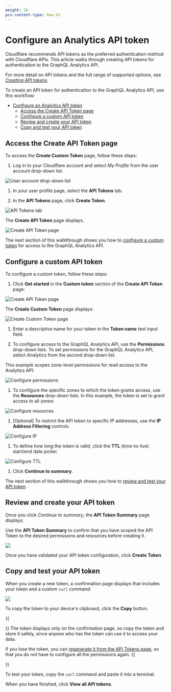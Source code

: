 ```yaml
---
weight: 20
pcx-content-type: how-to
---
```


# Configure an Analytics API token

Cloudflare recommends API tokens as the preferred authentication method with Cloudflare APIs. This article walks through creating API tokens for authentication to the GraphQL Analytics API.

For more detail on API tokens and the full range of supported options, see [_Creating API tokens_](https://developers.cloudflare.com/api/tokens/create).

To create an API token for authentication to the GraphQL Analytics API, use this workflow:

- [Configure an Analytics API token](#configure-an-analytics-api-token)
  - [Access the Create API Token page](#access-the-create-api-token-page)
  - [Configure a custom API token](#configure-a-custom-api-token)
  - [Review and create your API token](#review-and-create-your-api-token)
  - [Copy and test your API token](#copy-and-test-your-api-token)

## Access the Create API Token page

To access the **Create Custom Token** page, follow these steps:

1. Log in to your Cloudflare account and select _My Profile_ from the user account drop-down list.

![User account drop-down list](../../../static/images/account-profile.png)

1. In your user profile page, select the **API Tokens** tab.

1. In the **API Tokens** page, click **Create Token**.

![API Tokens tab](../../../static/images/user-profile-api-tokens-tab.png)

The **Create API Token** page displays.

![Create API Token page](../../../static/images/create-api-token-page-display.png)

The next section of this walkthrough shows you how to [configure a custom token](#configure-a-custom-token) for access to the GraphQL Analytics API.

## Configure a custom API token

To configure a custom token, follow these steps:

1. Click **Get started** in the **Custom token** section of the **Create API Token** page:

![Create API Token page](../../../static/images/create-api-token-get-started.png)

The **Create Custom Token** page displays:

![Create Custom Token page](../../../static/images/create-custom-api-token.png)

1. Enter a descriptive name for your token in the **Token name** text input field.

1. To configure access to the GraphQL Analytics API, use the **Permissions** drop-down lists. To set permissions for the GraphQL Analytics API, select _Analytics_ from the second drop-down list.

This example scopes zone-level permissions for read access to the Analytics API:

![Configure permissions](../../../static/images/create-custom-token-permissions.png)

1. To configure the specific zones to which the token grants access, use the **Resources** drop-down lists. In this example, the token is set to grant access to all zones:

![Configure resources](../../../static/images/create-custom-token-zone-resources.png)

1. [Optional] To restrict the API token to specific IP addresses, use the **IP Address Filtering** controls.

![Configure IP](../../../static/images/create-custom-token-ip-address-filtering.png)

1. To define how long the token is valid, click the **TTL** (time-to-live) start/end date picker.

![Configure TTL](../../../static/images/create-custom-token-ttl.png)

1. Click **Continue to summary**.

The next section of this walkthrough shows you how to [review and test your API token](#review-and-test-your-api-token).

## Review and create your API token

Once you click _Continue to summary_, the **API Token Summary** page displays.

Use the **API Token Summary** to confirm that you have scoped the API Token to the desired permissions and resources before creating it.

![ ](../../../static/images/api-token-summary.png)

Once you have validated your API token configuration, click **Create Token**.

## Copy and test your API token

When you create a new token, a confirmation page displays that includes your token and a custom `curl` command.

![ ](../../../static/images/api-token-confirmation-page.png)

To copy the token to your device's clipboard, click the **Copy** button.

{{<Aside type="warning" header="Warning">}}
The token displays only on the confirmation page, so copy the token and store it safely, since anyone who has the token can use it to access your data.

If you lose the token, you can [regenerate it from the API Tokens page](https://support.cloudflare.com/hc/en-us/articles/200167836-Managing-API-Tokens-and-Keys#12345681), so that you do not have to configure all the permissions again.
{{</Aside>}}

To test your token, copy the `curl` command and paste it into a terminal.

When you have finished, click **View all API tokens**.
